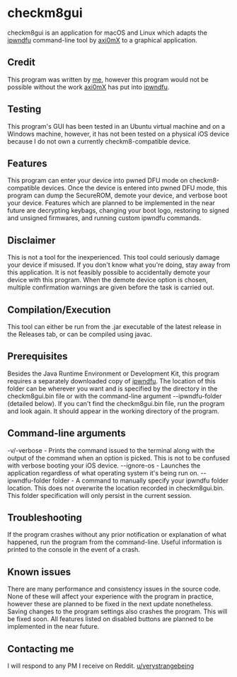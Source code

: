 # checkm8gui

checkm8gui is an application for macOS and Linux which adapts the [ipwndfu](https://github.com/axi0mx/ipwndfu/) command-line tool by [axi0mX](https://twitter.com/axi0mx/) to a graphical application.

## Credit

This program was written by [me](https://github.com/emeryferrari/), however this program would not be possible without the work [axi0mX](https://twitter.com/axi0mx/) has put into [ipwndfu](https://github.com/axi0mx/ipwndfu/).

## Testing

This program's GUI has been tested in an Ubuntu virtual machine and on a Windows machine, however, it has not been tested on a physical iOS device because I do not own a currently checkm8-compatible device.

## Features

This program can enter your device into pwned DFU mode on checkm8-compatible devices. Once the device is entered into pwned DFU mode, this program can dump the SecureROM, demote your device, and verbose boot your device. Features which are planned to be implemented in the near future are decrypting keybags, changing your boot logo, restoring to signed and unsigned firmwares, and running custom ipwndfu commands.

## Disclaimer

This is not a tool for the inexperienced. This tool could seriously damage your device if misused. If you don't know what you're doing, stay away from this application. It is not feasibly possible to accidentally demote your device with this program. When the demote device option is chosen, multiple confirmation warnings are given before the task is carried out.

## Compilation/Execution

This tool can either be run from the .jar executable of the latest release in the Releases tab, or can be compiled using javac.

## Prerequisites

Besides the Java Runtime Environment or Development Kit, this program requires a separately downloaded copy of [ipwndfu](https://github.com/axi0mx/ipwndfu/). The location of this folder can be wherever you want and is specified by the directory in the checkm8gui.bin file or with the command-line argument --ipwndfu-folder (detailed below). If you can't find the checkm8gui.bin file, run the program and look again. It should appear in the working directory of the program.

## Command-line arguments

-v/-verbose - Prints the command issued to the terminal along with the output of the command when an option is picked. This is not to be confused with verbose booting your iOS device.
--ignore-os - Launches the application regardless of what operating system it's being run on.
--ipwndfu-folder folder - A command to manually specify your ipwndfu folder location. This does not overwrite the location recorded in checkm8gui.bin. This folder specification will only persist in the current session.

## Troubleshooting

If the program crashes without any prior notification or explanation of what happened, run the program from the command-line. Useful information is printed to the console in the event of a crash.

## Known issues

There are many performance and consistency issues in the source code. None of these will affect your experience with the program in practice, however these are planned to be fixed in the next update nonetheless. Saving changes to the program settings also crashes the program. This will be fixed soon. All features listed on disabled buttons are planned to be implemented in the near future.

## Contacting me

I will respond to any PM I receive on Reddit.
[u/verystrangebeing](https://reddit.com/user/verystrangebeing/)